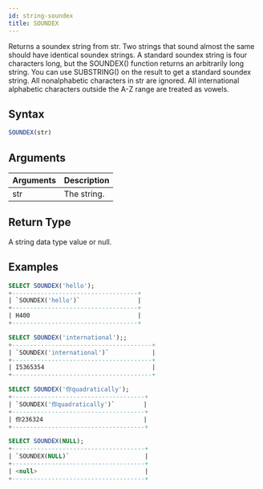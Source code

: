 ```yaml
---
id: string-soundex
title: SOUNDEX
---
```


Returns a soundex string from str. Two strings that sound almost the same should have identical soundex strings. A standard soundex string is four characters long, but the SOUNDEX() function returns an arbitrarily long string. You can use SUBSTRING() on the result to get a standard soundex string. All nonalphabetic characters in str are ignored. All international alphabetic characters outside the A-Z range are treated as vowels.
## Syntax

```sql
SOUNDEX(str)
```

## Arguments

| Arguments   | Description |
| ----------- | ----------- |
| str | The string. |

## Return Type

A string data type value or null.

## Examples

```sql
SELECT SOUNDEX('hello');
+-----------------------------------+
| `SOUNDEX('hello')`                |
+-----------------------------------+
| H400                              |
+-----------------------------------+

SELECT SOUNDEX('international');;
+---------------------------------------+
| `SOUNDEX('international')`            |
+---------------------------------------+
| I5365354                              |
+---------------------------------------+

SELECT SOUNDEX('你quadratically');
+-------------------------------------+
| `SOUNDEX('你quadratically')`        |
+-------------------------------------+
| 你236324                            |
+-------------------------------------+

SELECT SOUNDEX(NULL);
+-------------------------------------+
| `SOUNDEX(NULL)`                     |
+-------------------------------------+
| <null>                              |
+-------------------------------------+
```